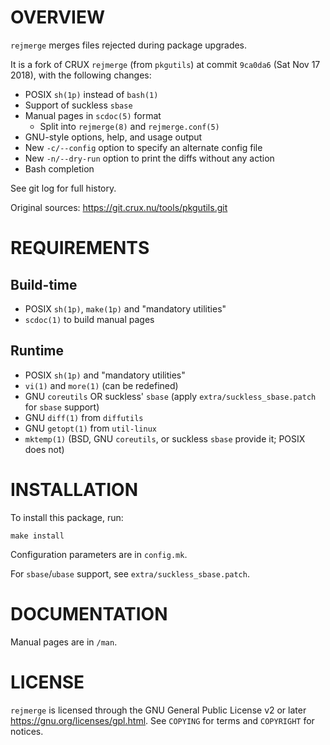 OVERVIEW
========

`rejmerge` merges files rejected during package upgrades.

It is a fork of CRUX `rejmerge` (from `pkgutils`) at commit `9ca0da6`
(Sat Nov 17 2018), with the following changes:
  * POSIX `sh(1p)` instead of `bash(1)`
  * Support of suckless `sbase`
  * Manual pages in `scdoc(5)` format
    * Split into `rejmerge(8)` and `rejmerge.conf(5)`
  * GNU-style options, help, and usage output
  * New `-c/--config` option to specify an alternate config file
  * New `-n/--dry-run` option to print the diffs without any action
  * Bash completion

See git log for full history.

Original sources: https://git.crux.nu/tools/pkgutils.git


REQUIREMENTS
============

Build-time
----------
  * POSIX `sh(1p)`, `make(1p)` and "mandatory utilities"
  * `scdoc(1)` to build manual pages

Runtime
-------
  * POSIX `sh(1p)` and "mandatory utilities"
  * `vi(1)` and `more(1)` (can be redefined)
  * GNU `coreutils` OR suckless' `sbase`
    (apply `extra/suckless_sbase.patch` for `sbase` support)
  * GNU `diff(1)` from `diffutils`
  * GNU `getopt(1)` from `util-linux`
  * `mktemp(1)` (BSD, GNU `coreutils`, or suckless `sbase` provide it;
    POSIX does not)


INSTALLATION
============

To install this package, run:

    make install

Configuration parameters are in `config.mk`.

For `sbase`/`ubase` support, see `extra/suckless_sbase.patch`.


DOCUMENTATION
=============

Manual pages are in `/man`.


LICENSE
=======

`rejmerge` is licensed through the GNU General Public License v2 or
later <https://gnu.org/licenses/gpl.html>.
See `COPYING` for terms and `COPYRIGHT` for notices.
